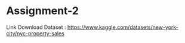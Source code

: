 # Assignment-2
Link Download Dataset : https://www.kaggle.com/datasets/new-york-city/nyc-property-sales

